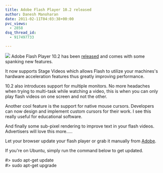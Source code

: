 ```yaml
---
title: Adobe Flash Player 10.2 released
author: Danesh Manoharan
date: 2011-02-11T04:03:38+00:00
pvc_views:
  - 2858
dsq_thread_id:
  - 917497733

---
```

![](/wp-content/uploads/2011/02/Adobe-Flash-Player-version-10.2.152.27.png)
Adobe Flash Player 10.2 has been [released][1] and comes with some spanking new features.

It now supports Stage Videos which allows Flash to utilize your machines's hardware acceleration features thus greatly improving performance.

10.2 also introduces support for multiple monitors. No more headaches when trying to multi-task while watching a video, this is when you can only play flash videos on one screen and not the other. 

Another cool feature is the support for native mouse cursors. Developers can now design and implement custom cursors for their work. I see this really useful for educational software.

And finally some sub-pixel rendering to improve text in your flash videos. Advertisers will love this more.....

Let your browser update your flash player or grab it manually from [Adobe][2].

If you're on Ubuntu, simply run the command below to get updated.

#> sudo apt-get update  
#> sudo apt-get upgrade

 [1]: http://blogs.adobe.com/flashplayer/2011/02/flash-player-10-2-launch.html
 [2]: http://www.adobe.com/downloads/